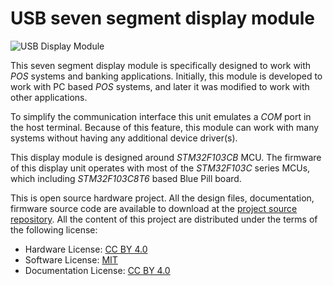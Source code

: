 
# USB seven segment display module

![USB Display Module](https://raw.githubusercontent.com/wiki/dilshan/usb-external-display/images/main-image-small.jpg)

This seven segment display module is specifically designed to work with *POS* systems and banking applications. Initially, this module is developed to work with PC based *POS* systems, and later it was modified to work with other applications.

To simplify the communication interface this unit emulates a *COM* port in the host terminal. Because of this feature, this module can work with many systems without having any additional device driver(s).

This display module is designed around *STM32F103CB* MCU. The firmware of this display unit operates with most of the *STM32F103C* series MCUs, which including *STM32F103C8T6* based Blue Pill board. 

This is open source hardware project. All the design files, documentation, firmware source code are available to download at the [project source repository](https://github.com/dilshan/usb-external-display/releases). All the content of this project are distributed under the terms of the following license:

-   Hardware License: [CC BY 4.0](https://creativecommons.org/licenses/by/4.0/)
-   Software License: [MIT](https://github.com/dilshan/usb-external-display/blob/master/LICENSE)
-   Documentation License: [CC BY 4.0](https://creativecommons.org/licenses/by/4.0/)


